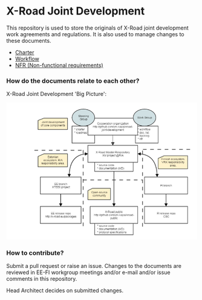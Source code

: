 # X-Road Joint Development

This repository is used to store the originals of X-Road joint development work agreements and regulations. It is also used to manage changes to these documents.

- [Charter](CHARTER.md)
- [Workflow](WORKFLOW.md)
- [NFR (Non-functional requirements)](NFR.md)

### How do the documents relate to each other?

X-Road Joint Development 'Big Picture':

![](IMG/X-Road.Joint.Development.png)

### How to contribute?
Submit a pull request or raise an issue. Changes to the documents are reviewed in EE-FI workgroup meetings and/or e-mail and/or issue comments in this repository. 

Head Architect decides on submitted changes.
